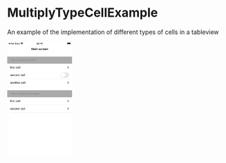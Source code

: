 # MultiplyTypeCellExample
An example of the implementation of different types of cells in a tableview

<img src="https://github.com/demothreen/MultiplyTypeCellExample/blob/main/MultiplyTypeCellExample/Assets.xcassets/Example.imageset/Simulator%20Screen%20Shot%20-%20iPhone%20SE%20(2nd%20generation)%20-%202022-02-13%20at%2022.40.58.png" width="150">
